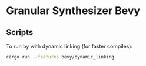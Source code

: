 # Granular Synthesizer Bevy

## Scripts

To run by with dynamic linking (for faster compiles):

```sh
cargo run --features bevy/dynamic_linking
```
